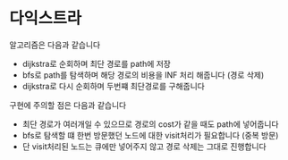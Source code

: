 # 다익스트라

알고리즘은 다음과 같습니다
- dijkstra로 순회하며 최단 경로를 path에 저장
- bfs로 path를 탐색하며 해당 경로의 비용을 INF 처리 해줍니다 (경로 삭제)
- dijkstra로 다시 순회하며 두번쨰 최단경로를 구해줍니다

구현에 주의할 점은 다음과 같습니다
- 최단 경로가 여러개일 수 있으므로 경로의 cost가 같을 때도 path에 넣어줍니다
- bfs로 탐색할 떄 한번 방문했던 노드에 대한 visit처리가 필요합니다 (중복 방문)
- 단 visit처리된 노드는 큐에만 넣어주지 않고 경로 삭제는 그대로 진행합니다
